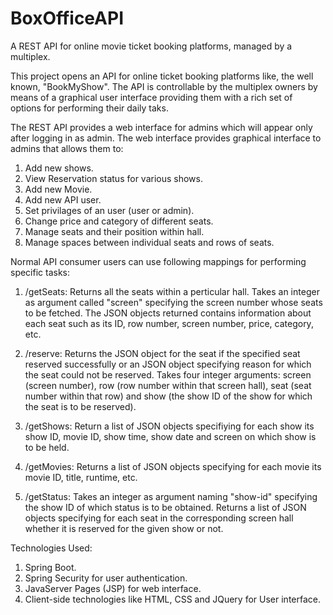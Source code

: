 # BoxOfficeAPI
A REST API for online movie ticket booking platforms, managed by a multiplex.

This project opens an API for online ticket booking platforms like, the well known, "BookMyShow". The API is controllable by the multiplex owners by means of a graphical user interface
providing them with a rich set of options for performing their daily taks.

The REST API provides a web interface for admins which will appear only after logging in as admin.
The web interface provides graphical interface to admins that allows them to:

1. Add new shows.
2. View Reservation status for various shows.
3. Add new Movie.
4. Add new API user.
5. Set privilages of an user (user or admin).
6. Change price and category of different seats.
7. Manage seats and their position within hall.
8. Manage spaces between individual seats and rows of seats.

Normal API consumer users can use following mappings for performing specific tasks:

1. /getSeats: Returns all the seats within a perticular hall. Takes an integer as argument called "screen" specifying the screen number whose seats to be fetched.
              The JSON objects returned contains information about each seat such as its ID, row number, screen number, price, category, etc.
              
2. /reserve: Returns the JSON object for the seat if the specified seat reserved successfully or an JSON object specifying reason for which the seat could not be reserved.
             Takes four integer arguments: screen (screen number), row (row number within that screen hall), seat (seat number within that row) and show (the show ID of the show for which the seat is to be reserved).
             
3. /getShows: Return a list of JSON objects specifiying for each show its show ID, movie ID, show time, show date and screen on which show is to be held.

4. /getMovies: Returns a list of JSON objects specifying for each movie its movie ID, title, runtime, etc.

5. /getStatus: Takes an integer as argument naming "show-id" specifying the show ID of which status is to be obtained. Returns a list of JSON objects specifying for each seat in the 
               corresponding screen hall whether it is reserved for the given show or not.
               
Technologies Used:

1. Spring Boot.
2. Spring Security for user authentication.
3. JavaServer Pages (JSP) for web interface.
4. Client-side technologies like HTML, CSS and JQuery for User interface.

